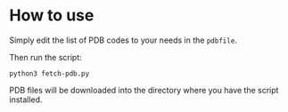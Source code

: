 # How to use

Simply edit the list of PDB codes to your needs in the ```pdbfile```.

Then run the script:

```python3 fetch-pdb.py```

PDB files will be downloaded into the directory where you have the script installed.
